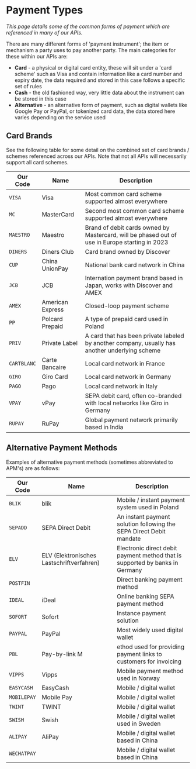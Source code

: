 # Payment Types

*This page details some of the common forms of payment which are referenced in many of our APIs.*

There are many different forms of 'payment instrument'; the item or mechanism a party uses to pay another party. The main categories for these within our APIs are:

- **Card** - a physical or digital card entity, these will sit under a 'card scheme' such as Visa and contain information like a card number and expiry date, the data required and stored in this case follows a specific set of rules
- **Cash** - the old fashioned way, very little data about the instrument can be stored in this case
- **Alternative** - an alternative form of payment, such as digital wallets like Google Pay or PayPal, or tokenized card data, the data stored here varies depending on the service used

## Card Brands

See the following table for some detail on the combined set of card brands / schemes referenced across our APIs. Note that not all APIs will necessarily support all card schemes.

|Our Code|	Name	|Description|
|--------|-------|------------|
|```VISA```	|Visa	|Most common card scheme supported almost everywhere|
|```MC```	|MasterCard	|Second most common card scheme supported almost everywhere|
|```MAESTRO```	|Maestro	|Brand of debit cards owned by Mastercard, will be phased out of use in Europe starting in 2023|
|```DINERS```	|Diners Club	|Card brand owned by Discover|
|```CUP```	|China UnionPay	|National bank card network in China|
|```JCB```	|JCB	|Internation payment brand based in Japan, works with Discover and AMEX|
|```AMEX```	|American Express	|Closed-loop payment scheme|
|```PP```	|Polcard Prepaid	|A type of prepaid card used in Poland|
|```PRIV```	|Private Label	|A card that has been private labeled by another company, usually has another underlying scheme|
|```CARTBLANC```	|Carte Bancaire	|Local card network in France|
|```GIRO```	|Giro Card	|Local card network in Germany|
|```PAGO```	|Pago	|Local card network in Italy|
|```VPAY```	|vPay	|SEPA debit card, often co-branded with local networks like Giro in Germany|
|```RUPAY```|	RuPay	|Global payment network primarily based in India|

## Alternative Payment Methods

Examples of alternative payment methods (sometimes abbreviated to APM's) are as follows:

|Our Code	|Name	|Description|
|--------|-------|------------|
|```BLIK```	|blik	|Mobile / instant payment system used in Poland|
|```SEPADD```|	SEPA Direct Debit|	An instant payment solution following the SEPA Direct Debit mandate|
|```ELV```	|ELV (Elektronisches Lastschriftverfahren)	|Electronic direct debit payment method that is supported by banks in Germany|
|```POSTFIN```|	|Direct banking payment method	|
|```IDEAL```	|iDeal	|Online banking SEPA payment method|
|```SOFORT```	|Sofort	|Instance payment solution|
|```PAYPAL```	|PayPal	|Most widely used digital wallet|
|```PBL```	|Pay-by-link	M|ethod used for providing payment links to customers for invoicing|
|```VIPPS```	|Vipps	|Mobile payment method used in Norway|
|```EASYCASH```	|EasyCash	|Mobile / digital wallet|
|```MOBILEPAY```	|Mobile Pay	|Mobile / digital wallet|
|```TWINT```	|TWINT	|Mobile / digital wallet|
|```SWISH```	|Swish	|Mobile / digital wallet used in Sweden|
|```ALIPAY```	|AliPay	|Mobile / digital wallet based in China|
|```WECHATPAY```|	|Mobile / digital wallet based in China|
